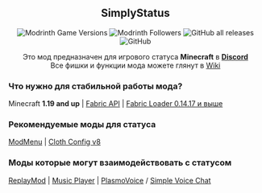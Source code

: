 <div align=center>

## SimplyStatus
![Modrinth Game Versions](https://img.shields.io/modrinth/game-versions/simplystatus?label=Minecraft%20Support&style=flat-square)
![Modrinth Followers](https://img.shields.io/modrinth/followers/simplystatus?label=Modrinth%20Followers&style=flat-square)
![GitHub all releases](https://img.shields.io/github/downloads/simply-kel/simplystatus-fabric/total?color=blue&label=GitHub%20Downloads&style=flat-square)
![GitHub](https://img.shields.io/github/license/simply-kel/simplystatus-fabric?color=blue&label=License&style=flat-square)
<br>

Это мод предназначен для игрового статуса **Minecraft** в **[Discord](https://discord.com/company)** <br>
Все фишки и функции мода можете глянут в [Wiki](https://github.com/not-simply-kel/SimplyStatus-fabric/wiki)

</div>
<div align=left>

### Что нужно для стабильной работы мода?
Minecraft **1.19 and up** | 
[Fabric API](https://modrinth.com/mod/fabric-api) |
[Fabric Loader 0.14.17 и выше](https://fabricmc.net/use)


### Рекомендуемые моды для статуса
[ModMenu](https://modrinth.com/mod/modmenu) |
[Cloth Config v8](https://modrinth.com/mod/cloth-config)

### Моды которые могут взаимодействовать с статусом
[ReplayMod](https://www.replaymod.com/) | 
[Music Player](https://u-team.info/mods/musicplayer/) | 
[PlasmoVoice](https://modrinth.com/mod/plasmo-voice) / [Simple Voice Chat](https://modrinth.com/mod/simple-voice-chat)

</div>
